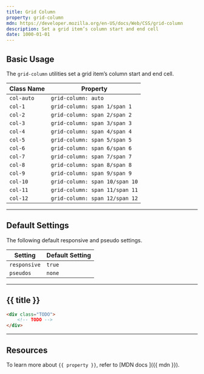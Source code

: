 ```yaml
---
title: Grid Column
property: grid-column
mdn: https://developer.mozilla.org/en-US/docs/Web/CSS/grid-column
description: Set a grid item’s column start and end cell
date: 1000-01-01
---
```


## Basic Usage

The `grid-column` utilities set a grid item’s column start and end cell.

| Class Name | Property                       |
| ---------- | ------------------------------ |
| `col-auto` | `grid-column: auto`            |
| `col-1`    | `grid-column: span 1/span 1`   |
| `col-2`    | `grid-column: span 2/span 2`   |
| `col-3`    | `grid-column: span 3/span 3`   |
| `col-4`    | `grid-column: span 4/span 4`   |
| `col-5`    | `grid-column: span 5/span 5`   |
| `col-6`    | `grid-column: span 6/span 6`   |
| `col-7`    | `grid-column: span 7/span 7`   |
| `col-8`    | `grid-column: span 8/span 8`   |
| `col-9`    | `grid-column: span 9/span 9`   |
| `col-10`   | `grid-column: span 10/span 10` |
| `col-11`   | `grid-column: span 11/span 11` |
| `col-12`   | `grid-column: span 12/span 12` |

---

## Default Settings

The following default responsive and pseudo settings.

| Setting      | Default Setting |
| ------------ | --------------- |
| `responsive` | `true`          |
| `pseudos`    | `none`          |

---

## {{ title }}

<div class="bg-silver-200 p-20 h-256 radius-md flex flex-wrap align-content-center">
  <!-- ... -->
</div>

```html
<div class="TODO">
	<!-- TODO -->
</div>
```

---

## Resources

To learn more about `{{ property }}`, refer to [MDN docs <i class="far fa-external-link ml-6"></i>]({{ mdn }}).
